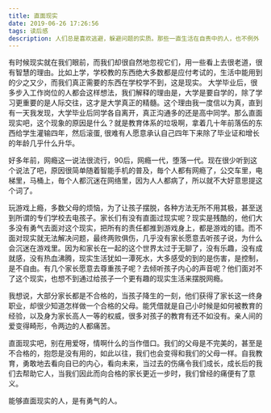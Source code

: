 ```yaml
---
title: 直面现实
date: 2019-06-26 17:26:56
tags: 读后感
description: 人们总是喜欢逃避，躲避问题的实质。那些一直生活在自责中的人，也不例外
---
```


有时候现实就在我们眼前，而我们却很自然地忽视它们，用一些看上去很老道，很有智慧的理由。比如上学，学校教的东西绝大多数都是应付考试的，生活中能用到的少之又少，而我们真正需要的东西在学校学不到，这是现实。 大学毕业后，很多步入工作岗位的人都会这样想法，我们解释的理由是，大学是要自学的，除了学习更重要的是人际交往，这才是大学真正的精髓。这个理由我一度信以为真，直到有一天我发现，大学毕业后同学各自离开，真正沟通多的还是高中同学。那么直面现实吧，这个现象的原因是什么？就是教育体系的垃圾啊，拿着几十年前落伍的东西给学生灌输四年，然后滚蛋, 很难有人愿意承认自己四年下来除了毕业证和增长的年龄几乎什么升华。

好多年前，网瘾这一说法很流行，90后，网瘾一代，堕落一代。现在很少听到这个说法了吧，原因很简单随着智能手机的普及，毎个人都有网瘾了，公交车里，电梯里，马桶上，毎个人都沉迷在网络里，因为人人都病了，所以就不大好意思提这个词了。

玩游戏上瘾，多数父母的烦恼，为了让孩子摆脱，各种方法无所不用其极，甚至送到所谓的专们学校去电孩子。家长们有没有直面过现实呢？现实是残酷的，他们大多没有勇气去面对这个现实，把所有的责任都推到游戏身上，都是游戏的错。而不面对现实就无法解决问题，最终两败俱伤，几乎没有家长愿意去听孩子说，为什么会沉迷在游戏里。因为和家长在一起的这个世界太过于无聊了，没有乐趣，没有成就感，没有热血沸腾，现实生活犹如一潭死水，大多感受的到的是伤害，是控制，是不自由。有几个家长愿意去尊重孩子呢？去倾听孩子内心的声音呢？他们面对不了这个现实，也想不到通过给孩子一个更有趣的现实生活来摆脱网瘾。

我想说，大部分家长都是不合格的，当孩子降生的一刻，他们获得了家长这一终身职业，却很少知道怎样做一个合格的父母。能凭借就是自己小时候是如何被教育的经验，以及身为家长高人一等的权威，很多对孩子的教育有还不如没有。亲人间的爱变得畸形，令两边的人都痛苦。

直面现实吧，别在用爱呀，情啊什么的当作借口。我们的父母是不完美的，甚至是不合格的，抱怨是没有用的，如此以往，我们也会变得和我们的父母一样。自我教育，勇敢地去看向自已的内心，看向未来，当过去的伤痛令我们成长，成长后的我们去帮助它人，当我们因此而向合格的家长更近一步时，我们曾经的痛便有了意义。

能够直面现实的人，是有勇气的人。
